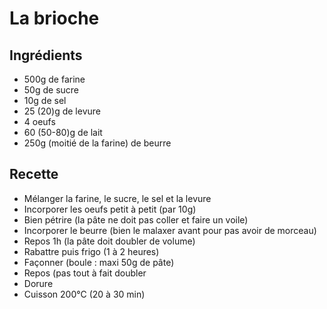 La brioche
==========

Ingrédients
-----------

- 500g de farine
- 50g de sucre
- 10g de sel
- 25 (20)g de levure
- 4 oeufs
- 60 (50-80)g de lait
- 250g (moitié de la farine) de beurre

Recette
-------

- Mélanger la farine, le sucre, le sel et la levure
- Incorporer les oeufs petit à petit (par 10g)
- Bien pétrire (la pâte ne doit pas coller et faire un voile)
- Incorporer le beurre (bien le malaxer avant pour pas avoir de morceau)
- Repos 1h (la pâte doit doubler de volume)
- Rabattre puis frigo (1 à 2 heures)
- Façonner (boule : maxi 50g de pâte)
- Repos (pas tout à fait doubler
- Dorure
- Cuisson 200°C (20 à 30 min)